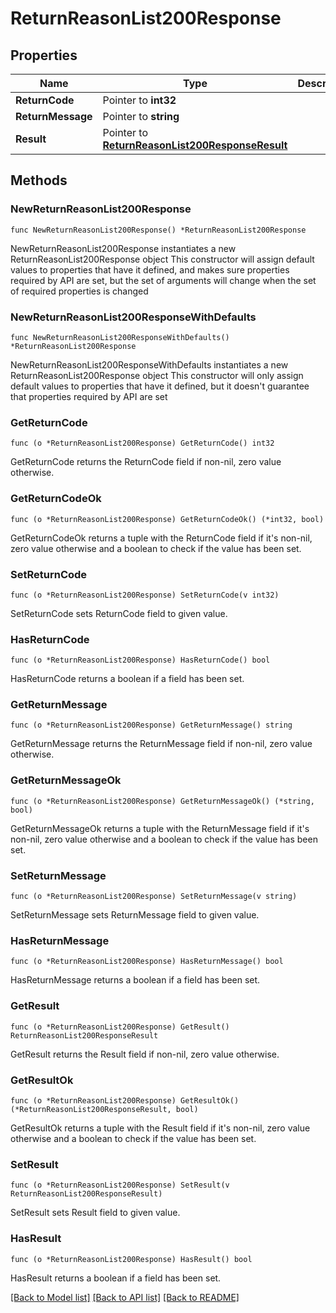 # ReturnReasonList200Response

## Properties

Name | Type | Description | Notes
------------ | ------------- | ------------- | -------------
**ReturnCode** | Pointer to **int32** |  | [optional] 
**ReturnMessage** | Pointer to **string** |  | [optional] 
**Result** | Pointer to [**ReturnReasonList200ResponseResult**](ReturnReasonList200ResponseResult.md) |  | [optional] 

## Methods

### NewReturnReasonList200Response

`func NewReturnReasonList200Response() *ReturnReasonList200Response`

NewReturnReasonList200Response instantiates a new ReturnReasonList200Response object
This constructor will assign default values to properties that have it defined,
and makes sure properties required by API are set, but the set of arguments
will change when the set of required properties is changed

### NewReturnReasonList200ResponseWithDefaults

`func NewReturnReasonList200ResponseWithDefaults() *ReturnReasonList200Response`

NewReturnReasonList200ResponseWithDefaults instantiates a new ReturnReasonList200Response object
This constructor will only assign default values to properties that have it defined,
but it doesn't guarantee that properties required by API are set

### GetReturnCode

`func (o *ReturnReasonList200Response) GetReturnCode() int32`

GetReturnCode returns the ReturnCode field if non-nil, zero value otherwise.

### GetReturnCodeOk

`func (o *ReturnReasonList200Response) GetReturnCodeOk() (*int32, bool)`

GetReturnCodeOk returns a tuple with the ReturnCode field if it's non-nil, zero value otherwise
and a boolean to check if the value has been set.

### SetReturnCode

`func (o *ReturnReasonList200Response) SetReturnCode(v int32)`

SetReturnCode sets ReturnCode field to given value.

### HasReturnCode

`func (o *ReturnReasonList200Response) HasReturnCode() bool`

HasReturnCode returns a boolean if a field has been set.

### GetReturnMessage

`func (o *ReturnReasonList200Response) GetReturnMessage() string`

GetReturnMessage returns the ReturnMessage field if non-nil, zero value otherwise.

### GetReturnMessageOk

`func (o *ReturnReasonList200Response) GetReturnMessageOk() (*string, bool)`

GetReturnMessageOk returns a tuple with the ReturnMessage field if it's non-nil, zero value otherwise
and a boolean to check if the value has been set.

### SetReturnMessage

`func (o *ReturnReasonList200Response) SetReturnMessage(v string)`

SetReturnMessage sets ReturnMessage field to given value.

### HasReturnMessage

`func (o *ReturnReasonList200Response) HasReturnMessage() bool`

HasReturnMessage returns a boolean if a field has been set.

### GetResult

`func (o *ReturnReasonList200Response) GetResult() ReturnReasonList200ResponseResult`

GetResult returns the Result field if non-nil, zero value otherwise.

### GetResultOk

`func (o *ReturnReasonList200Response) GetResultOk() (*ReturnReasonList200ResponseResult, bool)`

GetResultOk returns a tuple with the Result field if it's non-nil, zero value otherwise
and a boolean to check if the value has been set.

### SetResult

`func (o *ReturnReasonList200Response) SetResult(v ReturnReasonList200ResponseResult)`

SetResult sets Result field to given value.

### HasResult

`func (o *ReturnReasonList200Response) HasResult() bool`

HasResult returns a boolean if a field has been set.


[[Back to Model list]](../README.md#documentation-for-models) [[Back to API list]](../README.md#documentation-for-api-endpoints) [[Back to README]](../README.md)


